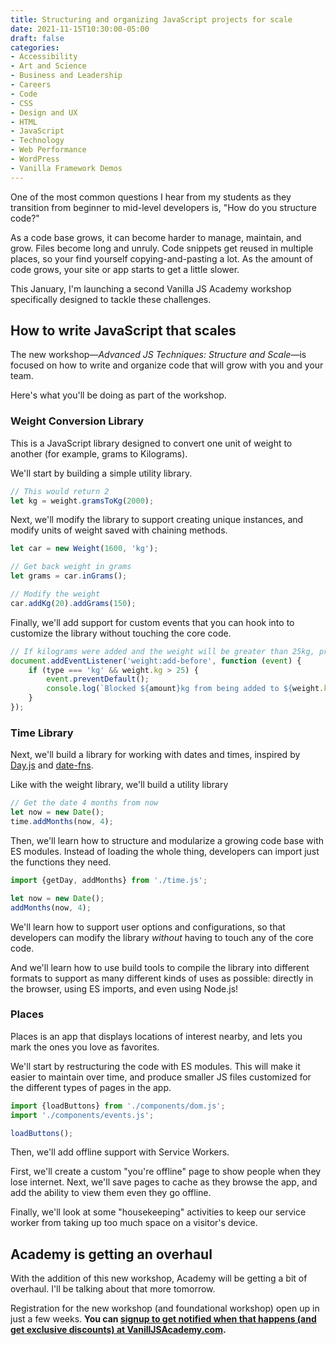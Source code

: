 ```yaml
---
title: Structuring and organizing JavaScript projects for scale
date: 2021-11-15T10:30:00-05:00
draft: false
categories:
- Accessibility
- Art and Science
- Business and Leadership
- Careers
- Code
- CSS
- Design and UX
- HTML
- JavaScript
- Technology
- Web Performance
- WordPress
- Vanilla Framework Demos
---
```


One of the most common questions I hear from my students as they transition from beginner to mid-level developers is, "How do you structure code?"

As a code base grows, it can become harder to manage, maintain, and grow. Files become long and unruly. Code snippets get reused in multiple places, so your find yourself copying-and-pasting a lot. As the amount of code grows, your site or app starts to get a little slower.

This January, I'm launching a second Vanilla JS Academy workshop specifically designed to tackle these challenges.

## How to write JavaScript that scales

The new workshop&mdash;_Advanced JS Techniques: Structure and Scale_&mdash;is focused on how to write and organize code that will grow with you and your team.

Here's what you'll be doing as part of the workshop.

### Weight Conversion Library

This is a JavaScript library designed to convert one unit of weight to another (for example, grams to Kilograms).

We'll start by building a simple utility library.

```js
// This would return 2
let kg = weight.gramsToKg(2000);
```

Next, we'll modify the library to support creating unique instances, and modify units of weight saved with chaining methods.

```js
let car = new Weight(1600, 'kg');

// Get back weight in grams
let grams = car.inGrams();

// Modify the weight
car.addKg(20).addGrams(150);
```

Finally, we'll add support for custom events that you can hook into to customize the library without touching the core code.

```js
// If kilograms were added and the weight will be greater than 25kg, prevent it from happening
document.addEventListener('weight:add-before', function (event) {
	if (type === 'kg' && weight.kg > 25) {
		event.preventDefault();
		console.log(`Blocked ${amount}kg from being added to ${weight.kg}kg. Exceeded max allowed weight.`);
	}
});
```

### Time Library

Next, we'll build a library for working with dates and times, inspired by [Day.js](https://day.js.org/) and [date-fns](https://date-fns.org/).

Like with the weight library, we'll build a utility library

```js
// Get the date 4 months from now
let now = new Date();
time.addMonths(now, 4);
```

Then, we'll learn how to structure and modularize a growing code base with ES modules. Instead of loading the whole thing, developers can import just the functions they need.

```js
import {getDay, addMonths} from './time.js';

let now = new Date();
addMonths(now, 4);
```

We'll learn how to support user options and configurations, so that developers can modify the library _without_ having to touch any of the core code.

And we'll learn how to use build tools to compile the library into different formats to support as many different kinds of uses as possible: directly in the browser, using ES imports, and even using Node.js!

### Places

Places is an app that displays locations of interest nearby, and lets you mark the ones you love as favorites.

We'll start by restructuring the code with ES modules. This will make it easier to maintain over time, and produce smaller JS files customized for the different types of pages in the app.

```js
import {loadButtons} from './components/dom.js';
import './components/events.js';

loadButtons();
```

Then, we'll add offline support with Service Workers.

First, we'll create a custom "you're offline" page to show people when they lose internet. Next, we'll save pages to cache as they browse the app, and add the ability to view them even they go offline.

Finally, we'll look at some "housekeeping" activities to keep our service worker from taking up too much space on a visitor's device.

## Academy is getting an overhaul

With the addition of this new workshop, Academy will be getting a bit of overhaul. I'll be talking about that more tomorrow.

Registration for the new workshop (and foundational workshop) open up in just a few weeks. **You can [signup to get notified when that happens (and get exclusive discounts) at VanillJSAcademy.com](https://vanillajsacademy.com).**